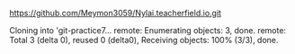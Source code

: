 https://github.com/Meymon3059/Nylai.teacherfield.io.git

Cloning into 'git-practice7...
remote: Enumerating objects: 3, done.
remote: Total 3 (delta 0), reused 0 (delta0),
Receiving objects: 100% (3/3), done.
